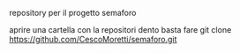 repository per il progetto semaforo

aprire una cartella con la repositori dento basta fare
git clone https://github.com/CescoMoretti/semaforo.git